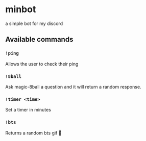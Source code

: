 # minbot

a simple bot for my discord

## Available commands

### `!ping`

Allows the user to check their ping

### `!8ball`

Ask magic-8ball a question and it will return a random response.

### `!timer <time>`

Set a timer in minutes

### `!bts`

Returns a random bts gif 🎉
